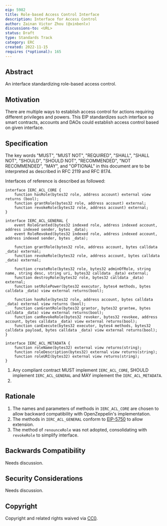 ```yaml
---
eip: 5982
title: Role-based Access Control Interface
description: Interface for Access Control
author: Zainan Victor Zhou (@xinbenlv)
discussions-to: <URL>
status: Draft
type: Standards Track
category: ERC
created: 2022-11-15
requires (*optional): 165
---
```


## Abstract

An interface standardizing role-based access control.

## Motivation

There are multiple ways to establish access control for actions requiring different privileges and powers. This EIP standardizes such
interface so smart contracts, accounts and DAOs could establish access control based on given interface.

## Specification

The key words "MUST", "MUST NOT", "REQUIRED", "SHALL", "SHALL NOT", "SHOULD", "SHOULD NOT", "RECOMMENDED", "NOT RECOMMENDED", "MAY", and "OPTIONAL" in this document are to be interpreted as described in RFC 2119 and RFC 8174.

Interfaces of reference is described as followed:

```solidity
interface IERC_ACL_CORE {
    function hasRole(bytes32 role, address account) external view returns (bool);
    function grantRole(bytes32 role, address account) external;
    function revokeRole(bytes32 role, address account) external;
}
```

```solidity
interface IERC_ACL_GENERAL {
    event RoleGranted(bytes32 indexed role, address indexed account, address indexed sender, bytes _data);
    event RoleRevoked(bytes32 indexed role, address indexed account, address indexed sender, bytes _data);

    function grantRole(bytes32 role, address account, bytes calldata _data) external;
    function revokeRole(bytes32 role, address account, bytes calldata _data) external;

    function createRole(bytes32 role, bytes32 adminOfRole, string name, string desc, string uri, bytes32 calldata _data) external;
    function destroyRole(bytes32 role, bytes32 calldata _data) external;
    function setRolePower(bytes32 executor, bytes4 methods, bytes calldata _data) view external returns(bool);

    function hasRole(bytes32 role, address account, bytes calldata _data) external view returns (bool);
    function canGrantRole(bytes32 grantor, bytes32 grantee, bytes calldata _data) view external returns(bool);
    function canRevokeRole(bytes32 revoker, bytes32 revokee, address account, bytes calldata _data) view external returns(bool);
    function canExecute(bytes32 executor, bytes4 methods, bytes32 calldata payload, bytes calldata _data) view external returns(bool);
}
```

```solidity
interface IERC_ACL_METADATA {
    function roleName(bytes32) external view returns(string);
    function roleDescription(bytes32) external view returns(string);
    function roleURI(bytes32) external view returns(string);
}
```

1. Any compliant contract MUST implement `IERC_ACL_CORE`, SHOULD implement `IERC_ACL_GENERAL` and MAY implement the `IERC_ACL_METADATA`.
2.

## Rationale

1. The names and parameters of methods in `IERC_ACL_CORE` are chosen to allow backward compatibility with OpenZeppelin's implementation.
2. The methods in `IERC_ACL_GENERAL` conform to [EIP-5750](./eip-5750.md) to allow extension.
3. The method of `renounceRole` was not adopted, consolidating with `revokeRole` to simplify interface.

## Backwards Compatibility

Needs discussion.

## Security Considerations

Needs discussion.

## Copyright

Copyright and related rights waived via [CC0](../LICENSE.md).
